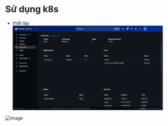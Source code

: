 # Sử dụng k8s
- thiết lập 
![Docker Image](./images/Screenshot%202025-10-20%20104833.png)


<img width="1519" height="303" alt="image" src="https://github.com/user-attachments/assets/faa96b12-6efd-4e3f-b5e1-5da95eb5036f" />
